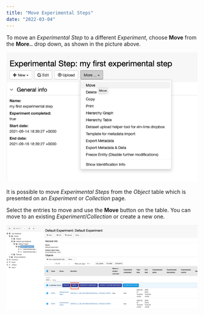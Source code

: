 ```yaml
---
title: "Move Experimental Steps"
date: "2022-03-04"
---
```


To move an _Experimental Step_ to a different _Experiment_, choose **Move** from the **More..** drop down, as shown in the picture above.  

![](images/Screenshot-2021-09-21-at-18.40.02.png)

It is possible to move _Experimental Steps_ from the _Object_ table which is presented on an _Experiment_ or _Collection_ page. 

Select the entries to move and use the **Move** button on the table. You can move to an existing _Experiment_/_Collection_ or create a new one.

![](images/move-exp-step-from-table-1024x455.png)
